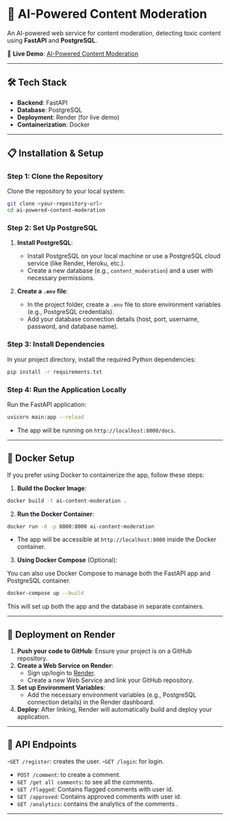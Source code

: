 
# 🚀 AI-Powered Content Moderation

An AI-powered web service for content moderation, detecting toxic content using **FastAPI** and **PostgreSQL**.

🔗 **Live Demo**: [AI-Powered Content Moderation](https://ai-powered-content-moderation-oz7j.onrender.com)

---

## 🛠️ Tech Stack

- **Backend**: FastAPI
- **Database**: PostgreSQL
- **Deployment**: Render (for live demo)
- **Containerization**: Docker

---

## 📋 Installation & Setup

### Step 1: Clone the Repository

Clone the repository to your local system:

```bash
git clone <your-repository-url>
cd ai-powered-content-moderation
```

### Step 2: Set Up PostgreSQL

1. **Install PostgreSQL**:
   - Install PostgreSQL on your local machine or use a PostgreSQL cloud service (like Render, Heroku, etc.).
   - Create a new database (e.g., `content_moderation`) and a user with necessary permissions.

2. **Create a `.env` file**:
   - In the project folder, create a `.env` file to store environment variables (e.g., PostgreSQL credentials).
   - Add your database connection details (host, port, username, password, and database name).

### Step 3: Install Dependencies

In your project directory, install the required Python dependencies:

```bash
pip install -r requirements.txt
```

### Step 4: Run the Application Locally

Run the FastAPI application:

```bash
uvicorn main:app --reload
```

- The app will be running on `http://localhost:8000/docs`.

---

## 🐳 Docker Setup 

If you prefer using Docker to containerize the app, follow these steps:

1. **Build the Docker Image**:

```bash
docker build -t ai-content-moderation .
```

2. **Run the Docker Container**:

```bash
docker run -d -p 8000:8000 ai-content-moderation
```

- The app will be accessible at `http://localhost:8000` inside the Docker container.

3. **Using Docker Compose** (Optional):

You can also use Docker Compose to manage both the FastAPI app and PostgreSQL container.

```bash
docker-compose up --build
```

This will set up both the app and the database in separate containers.

---

## 🚀 Deployment on Render

1. **Push your code to GitHub**: Ensure your project is on a GitHub repository.
2. **Create a Web Service on Render**:
   - Sign up/login to [Render](https://render.com).
   - Create a new Web Service and link your GitHub repository.
3. **Set up Environment Variables**:
   - Add the necessary environment variables (e.g., PostgreSQL connection details) in the Render dashboard.
4. **Deploy**: After linking, Render will automatically build and deploy your application.

---

## 📡 API Endpoints
-`GET /register`: creates the user.
-`GET /login`: for login.
- `POST /comment`: to create a comment.
- `GET /get all comments`: to see all the comments.
- `GET /flagged`: Contains flagged comments with user id.
- `GET /approved`: Contains approved comments with user id.
- `GET /analytics`: contains the analytics of the comments .
---

